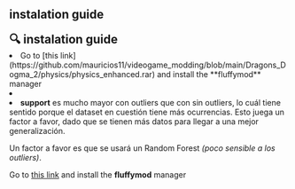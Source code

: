 ## instalation guide

<div class="alert alert-info">
    <b style="font-size: 1.5em;">🔍 instalation guide</i></b>
        <li>Go to [this link](https://github.com/mauricios11/videogame_modding/blob/main/Dragons_Dogma_2/physics/physics_enhanced.rar) and install the **fluffymod** manager <img src=""></li>
        <li></li>
        <li><b>support</b> es mucho mayor con outliers que con sin outliers, lo cuál tiene sentido porque el dataset en cuestión tiene más ocurrencias. Esto juega un factor a favor, dado que se tienen más datos para llegar a una mejor generalización.</li>
    </ul>
    <p>Un factor a favor es que se usará un Random Forest <i>(poco sensible a los outliers)</i>.</p>
</div>


Go to [this link](https://github.com/mauricios11/videogame_modding/blob/main/Dragons_Dogma_2/physics/physics_enhanced.rar) and install the **fluffymod** manager


